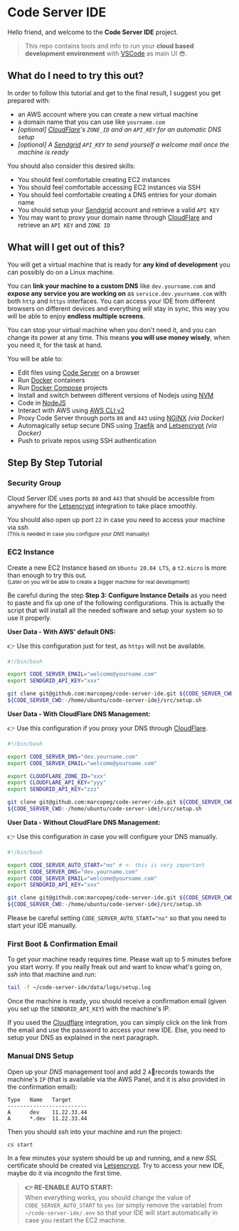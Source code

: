 # Code Server IDE

Hello friend, and welcome to the **Code Server IDE** project.

> This repo contains tools and info to run your 
> **cloud based development environment** 
> with [VSCode][vscode] as main UI 😎.

## What do I need to try this out?

In order to follow this tutorial and get to the final result, I suggest you get prepared with:

- an AWS account where you can create a new virtual machine
- a domain name that you can use like `yourname.com`
- _[optional] [CloudFlare][cloudflare]'s `ZONE_ID` and an `API_KEY` for an automatic DNS setup_
- _[optional] A [Sendgrid][sendgrid] `API_KEY` to send yourself a welcome mail once the machine is ready_

You should also consider this desired skills:

- You should feel comfortable creating EC2 instances
- You should feel comfortable accessing EC2 instances via SSH
- You should feel comfortable creating `A` DNS entries for your domain name
- You should setup your [Sendgrid][sendgrid] account and retrieve a valid `API KEY`
- You may want to proxy your domain name through [CloudFlare][cloudflare] and retrieve an `API KEY` and `ZONE ID`

## What will I get out of this?

You will get a virtual machine that is ready for **any kind of development** you can possibly do on a Linux machine. 

You can **link your machine to a custom DNS** like `dev.yourname.com` and **expose any service you are working on** as `service.dev.yourname.com` with both `http` and `https` interfaces. You can access your IDE from different browsers on different devices and everything will stay in sync, this way you will be able to enjoy **endless multiple screens**.

You can stop your virtual machine when you don't need it, and you can change its power at any time. This means **you will use money wisely**, when you need it, for the task at hand.

You will be able to:

- Edit files using [Code Server][code-server] on a browser
- Run [Docker][docker] containers
- Run [Docker Compose][docker-compose] projects
- Install and switch between different versions of Nodejs using [NVM][nvm]
- Code in [NodeJS][nodejs]
- Interact with AWS using [AWS CLI v2][aws-cli]
- Proxy Code Server through ports `80` and `443` using [NGiNX][nginx] _(via Docker)_
- Automagically setup secure DNS using [Traefik][traefik] and [Letsencrypt][letsencrypt] _(via Docker)_
- Push to private repos using SSH authentication

## Step By Step Tutorial

### Security Group

Cloud Server IDE uses ports `80` and `443` that should be accessible from anywhere for the [Letsencrypt][letsencrypt] integration to take place smoothly.

You should also open up port `22` in case you need to access your machine via _ssh_.  
<small>(This is needed in case you configure your _DNS_ manually)</small>

### EC2 Instance

Create a new EC2 Instance based on `Ubuntu 20.04 LTS`, a `t2.micro` is more than enough to try this out.  
<small>(Later on you will be able to create a bigger machine for real development)</small>

Be careful during the step **Step 3: Configure Instance Details** as you need to paste and fix up one of the following configurations. This is actually the script that will install all the needed software and setup your system so to use it properly.

**User Data - With AWS' default DNS:**

👉 Use this configuration just for test, as `https` will not be available.

```bash
#!/bin/bash

export CODE_SERVER_EMAIL="welcome@yourname.com"
export SENDGRID_API_KEY="xxx"

git clone git@github.com:marcopeg/code-server-ide.git ${CODE_SERVER_CWD:-/home/ubuntu/code-server-ide}
${CODE_SERVER_CWD:-/home/ubuntu/code-server-ide}/src/setup.sh
```

**User Data - With CloudFlare DNS Management:**

👉 Use this configuration if you proxy your DNS through [CloudFlare][cloudflare].  

```bash
#!/bin/bash

export CODE_SERVER_DNS="dev.yourname.com"
export CODE_SERVER_EMAIL="welcome@yourname.com"

export CLOUDFLARE_ZONE_ID="xxx"
export CLOUDFLARE_API_KEY="yyy"
export SENDGRID_API_KEY="zzz"

git clone git@github.com:marcopeg/code-server-ide.git ${CODE_SERVER_CWD:-/home/ubuntu/code-server-ide}
${CODE_SERVER_CWD:-/home/ubuntu/code-server-ide}/src/setup.sh
```

**User Data - Without CloudFlare DNS Management:**

👉 Use this configuration in case you will configure your DNS manually.

```bash
#!/bin/bash

export CODE_SERVER_AUTO_START="no" # <- this is very important
export CODE_SERVER_DNS="dev.yourname.com"
export CODE_SERVER_EMAIL="welcome@yourname.com"
export SENDGRID_API_KEY="xxx"

git clone git@github.com:marcopeg/code-server-ide.git ${CODE_SERVER_CWD:-/home/ubuntu/code-server-ide}
${CODE_SERVER_CWD:-/home/ubuntu/code-server-ide}/src/setup.sh
```

Please be careful setting `CODE_SERVER_AUTO_START="no"` so that you need to start your IDE manually.

### First Boot & Confirmation Email

To get your machine ready requires time. Please wait up to 5 minutes before you start worry. If you really freak out and want to know what's going on, _ssh_ into that machine and run:

```bash
tail -f ~/code-server-ide/data/logs/setup.log
```

Once the machine is ready, you should receive a confirmation email (given you set up the `SENDGRID_API_KEY`) with the machine's IP. 

If you used the [Cloudflare][cloudflare] integration, you can simply click on the link from the email and use the password to access your new IDE. Else, you need to setup your DNS as explained in the next paragraph.

### Manual DNS Setup

Open up your _DNS_ management tool and add 2 `A`records towards the machine's `IP` (that is available via the AWS Panel, and it is also provided in the confirmation email):

```
Type   Name   Target
-------------------------
A      dev    11.22.33.44
A      *.dev  11.22.33.44
```

Then you should _ssh_ into your machine and run the project:

```bash
cs start
```

In a few minutes your system should be up and running, and a new _SSL_ certificate should be created via [Letsencrypt][letsencrypt]. Try to access your new IDE, maybe do it via _incognito_ the first time.

> **👉 RE-ENABLE AUTO START:**  
> When everything works, you should change the value of `CODE_SERVER_AUTO_START` to `yes` (or simply remove the variable) from `~/code-server-ide/.env` so that your IDE will start automatically in case you restart the EC2 machine.




[vscode]: https://code.visualstudio.com/ "Visual Studio Code"
[cloudflare]: https://www.cloudflare.com/ "DNS & Proxy service"
[code-server]: https://github.com/cdr/code-server "VSCode as a service"
[docker]: https://www.docker.com/
[docker-compose]: https://docs.docker.com/compose/
[nginx]: https://www.nginx.com/
[traefik]: https://traefik.io/
[nvm]: https://github.com/nvm-sh/nvm "Node Version Manager"
[nodejs]: https://nodejs.org/
[aws-cli]: https://aws.amazon.com/cli/ "AWS Command Line Interface"
[sendgrid]: https://sendgrid.com/
[letsencrypt]: https://letsencrypt.org/
